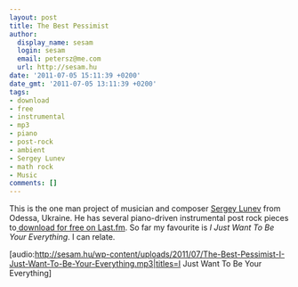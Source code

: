 ```yaml
---
layout: post
title: The Best Pessimist
author:
  display_name: sesam
  login: sesam
  email: petersz@me.com
  url: http://sesam.hu
date: '2011-07-05 15:11:39 +0200'
date_gmt: '2011-07-05 13:11:39 +0200'
tags:
- download
- free
- instrumental
- mp3
- piano
- post-rock
- ambient
- Sergey Lunev
- math rock
- Music
comments: []
---
```


This is the one man project of musician and composer [Sergey Lunev](http://www.last.fm/music/The+Best+Pessimist) from Odessa, Ukraine. He has several piano-driven instrumental post rock pieces to[ download for free on Last.fm](http://www.last.fm/music/The+Best+Pessimist/+tracks). So far my favourite is _I Just Want To Be Your Everything_. I can relate.

[audio:http://sesam.hu/wp-content/uploads/2011/07/The-Best-Pessimist-I-Just-Want-To-Be-Your-Everything.mp3|titles=I Just Want To Be Your Everything]
